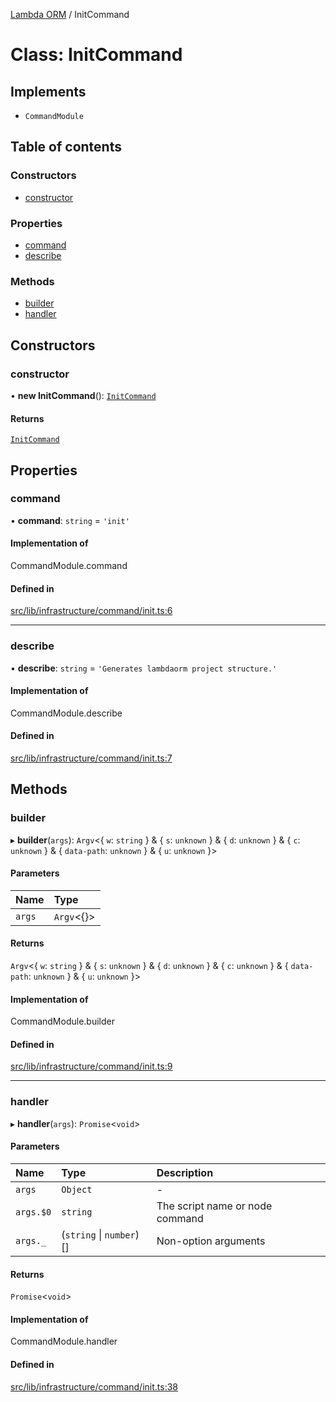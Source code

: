 [Lambda ORM](../README.md) / InitCommand

# Class: InitCommand

## Implements

- `CommandModule`

## Table of contents

### Constructors

- [constructor](InitCommand.md#constructor)

### Properties

- [command](InitCommand.md#command)
- [describe](InitCommand.md#describe)

### Methods

- [builder](InitCommand.md#builder)
- [handler](InitCommand.md#handler)

## Constructors

### constructor

• **new InitCommand**(): [`InitCommand`](InitCommand.md)

#### Returns

[`InitCommand`](InitCommand.md)

## Properties

### command

• **command**: `string` = `'init'`

#### Implementation of

CommandModule.command

#### Defined in

[src/lib/infrastructure/command/init.ts:6](https://github.com/lambda-orm/lambdaorm-cli/blob/c3d941920149f3313c114d966471af58639b5720/src/lib/infrastructure/command/init.ts#L6)

___

### describe

• **describe**: `string` = `'Generates lambdaorm project structure.'`

#### Implementation of

CommandModule.describe

#### Defined in

[src/lib/infrastructure/command/init.ts:7](https://github.com/lambda-orm/lambdaorm-cli/blob/c3d941920149f3313c114d966471af58639b5720/src/lib/infrastructure/command/init.ts#L7)

## Methods

### builder

▸ **builder**(`args`): `Argv`\<\{ `w`: `string`  } & \{ `s`: `unknown`  } & \{ `d`: `unknown`  } & \{ `c`: `unknown`  } & \{ `data-path`: `unknown`  } & \{ `u`: `unknown`  }\>

#### Parameters

| Name | Type |
| :------ | :------ |
| `args` | `Argv`\<{}\> |

#### Returns

`Argv`\<\{ `w`: `string`  } & \{ `s`: `unknown`  } & \{ `d`: `unknown`  } & \{ `c`: `unknown`  } & \{ `data-path`: `unknown`  } & \{ `u`: `unknown`  }\>

#### Implementation of

CommandModule.builder

#### Defined in

[src/lib/infrastructure/command/init.ts:9](https://github.com/lambda-orm/lambdaorm-cli/blob/c3d941920149f3313c114d966471af58639b5720/src/lib/infrastructure/command/init.ts#L9)

___

### handler

▸ **handler**(`args`): `Promise`\<`void`\>

#### Parameters

| Name | Type | Description |
| :------ | :------ | :------ |
| `args` | `Object` | - |
| `args.$0` | `string` | The script name or node command |
| `args._` | (`string` \| `number`)[] | Non-option arguments |

#### Returns

`Promise`\<`void`\>

#### Implementation of

CommandModule.handler

#### Defined in

[src/lib/infrastructure/command/init.ts:38](https://github.com/lambda-orm/lambdaorm-cli/blob/c3d941920149f3313c114d966471af58639b5720/src/lib/infrastructure/command/init.ts#L38)
